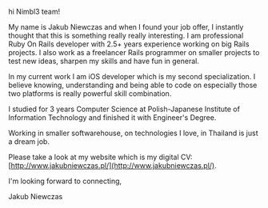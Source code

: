 hi Nimbl3 team!

My name is Jakub Niewczas and when I found your job offer, I instantly thought that this is something really really interesting. I am professional Ruby On Rails developer with 2.5+ years experience working on big Rails projects. I also work as a freelancer Rails programmer on smaller projects to test new ideas, sharpen my skills and have fun in general.

In my current work I am iOS developer which is my second specialization. I believe knowing, understanding and being able to code on especially those two platforms is really powerful skill combination.

I studied for 3 years Computer Science at Polish-Japanese Institute of Information Technology and finished it with Engineer's Degree.

Working in smaller softwarehouse, on technologies I love, in Thailand is just a dream job.

Please take a look at my website which is my digital CV: [http://www.jakubniewczas.pl/](http://www.jakubniewczas.pl/).

I'm looking forward to connecting,

Jakub Niewczas